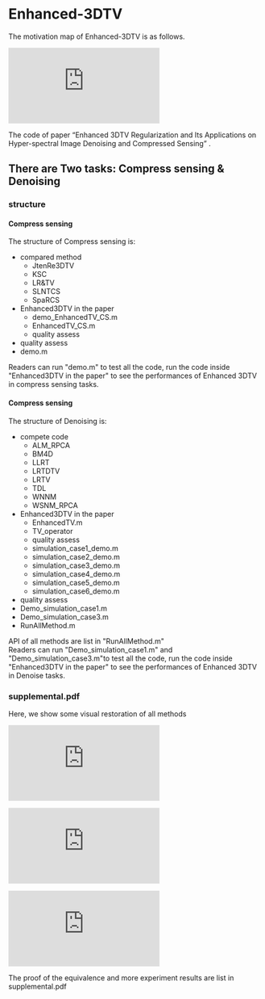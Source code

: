 # Enhanced-3DTV

The motivation map of Enhanced-3DTV is as follows. 

![motivation](https://github.com/andrew-pengjj/Enhanced-3DTV/blob/master/Img/3DTVandOurs_v2.pdf "motivation.pdf")

The code of paper “Enhanced 3DTV Regularization and Its Applications on Hyper-spectral Image Denoising and Compressed Sensing” .

## There are Two tasks: Compress sensing & Denoising 
### structure 
  #### Compress sensing
  The structure of Compress sensing is:
  * compared method 
    * JtenRe3DTV   
    * KSC
    * LR&TV
    * SLNTCS
    * SpaRCS
  * Enhanced3DTV in the paper
    * demo_EnhancedTV_CS.m
    * EnhancedTV_CS.m
    * quality assess
  * quality assess
  * demo.m
  
Readers can run "demo.m" to test all the code, run the code inside "Enhanced3DTV in the paper" to see the performances of Enhanced 3DTV in compress sensing tasks.
  #### Compress sensing
  The structure of Denoising is:
  * compete code
    * ALM_RPCA
    * BM4D
    * LLRT
    * LRTDTV
    * LRTV
    * TDL
    * WNNM
    * WSNM_RPCA
  * Enhanced3DTV in the paper
    * EnhancedTV.m
    * TV_operator
    * quality assess
    * simulation_case1_demo.m
    * simulation_case2_demo.m
    * simulation_case3_demo.m
    * simulation_case4_demo.m
    * simulation_case5_demo.m
    * simulation_case6_demo.m
  * quality assess
  * Demo_simulation_case1.m
  * Demo_simulation_case3.m
  * RunAllMethod.m

API of all methods are list in "RunAllMethod.m"  
Readers can run "Demo_simulation_case1.m" and "Demo_simulation_case3.m"to test all the code, run the code inside "Enhanced3DTV in the paper" to see the performances of Enhanced 3DTV in Denoise tasks.

### supplemental.pdf
Here, we show some visual restoration of all methods

![denoising](https://github.com/andrew-pengjj/Enhanced-3DTV/blob/master/Img/ijcv_indian_p1.pdf)

![cs_1](https://github.com/andrew-pengjj/Enhanced-3DTV/blob/master/Img/cs_dc_160.pdf)

![cs_2](https://github.com/andrew-pengjj/Enhanced-3DTV/blob/master/Img/cs_lowal_80.pdf)

The proof of the equivalence and more experiment results are list in supplemental.pdf

